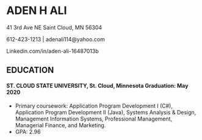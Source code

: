 <!DOCTYPE html>

<html> 
 
<head> 

<body>

<h1> ADEN H ALI</h1>
<p>41 3rd Ave NE Saint Cloud, MN 56304</p>
<p>612-423-1213 | adenali114@yahoo.com</p>
<p>Linkedin.com/in/aden-ali-16487013b</p>
<h2>EDUCATION</h2> 
<h4>ST. CLOUD STATE UNIVERSITY, St. Cloud, Minnesota          Graduation: May 2020</h4> 


<ul> 

<li>Primary coursework: Application Program Development I (C#), Application Program Development II (Java), Systems Analysis & Design, Management Information Systems, Professional Management, Managerial Finance, and Marketing.</li>
<li>GPA: 2.96</li>




</ul>


 
</body>


</head>


</html>
